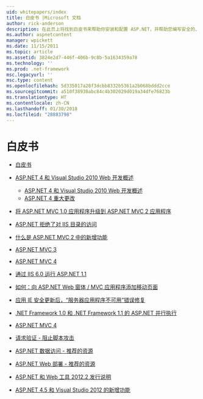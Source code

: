 ```yaml
---
uid: whitepapers/index
title: 白皮书 |Microsoft 文档
author: rick-anderson
description: 在此页上将找到白皮书来帮助你安装和配置 ASP.NET，并帮助您编写安全的、 快速且灵活的 ASP.NET 应用程序。
ms.author: aspnetcontent
manager: wpickett
ms.date: 11/15/2011
ms.topic: article
ms.assetid: 3824e2d7-446f-406b-9c8b-5a1634359a78
ms.technology: ''
ms.prod: .net-framework
msc.legacyurl: ''
msc.type: content
ms.openlocfilehash: 5d335017a28f3dcbb8332b5361a2b068bddd2cce
ms.sourcegitcommit: a510f38930abc84c4b302029d019a34dfe76823b
ms.translationtype: HT
ms.contentlocale: zh-CN
ms.lasthandoff: 01/30/2018
ms.locfileid: "28883798"
---
```

<a name="whitepapers"></a>白皮书
====================
- [白皮书](overview.md)
- [ASP.NET 4 和 Visual Studio 2010 Web 开发概述](aspnet4/index.md)

    - [ASP.NET 4 和 Visual Studio 2010 Web 开发概述](aspnet4/overview.md)
    - [ASP.NET 4 重大更改](aspnet4/breaking-changes.md)
- [将 ASP.NET MVC 1.0 应用程序升级到 ASP.NET MVC 2 应用程序](aspnet-mvc2-upgrade-notes.md)
- [ASP.NET 拒绝了对 IIS 目录的访问](denied-access-to-iis-directories.md)
- [什么是 ASP.NET MVC 2 中的新增功能](what-is-new-in-aspnet-mvc.md)
- [ASP.NET MVC 3](mvc3-release-notes.md)
- [ASP.NET MVC 4](mvc4-beta-release-notes.md)
- [通过 IIS 6.0 运行 ASP.NET 1.1](aspnet-and-iis6.md)
- [如何：向 ASP.NET Web 窗体 / MVC 应用程序添加移动页面](add-mobile-pages-to-your-aspnet-web-forms-mvc-application.md)
- [应用 IE 安全更新后，“服务器应用程序不可用”错误修复](ms03-32-issue.md)
- [ .NET Framework 1.0 和 .NET Framework 1.1 的 ASP.NET 并行执行](side-by-side-with-10.md)
- [ASP.NET MVC 4](mvc4-release-notes.md)
- [请求验证 - 阻止脚本攻击](request-validation.md)
- [ASP.NET 数据访问 - 推荐的资源](aspnet-data-access-content-map.md)
- [ASP.NET Web 部署 - 推荐的资源](aspnet-web-deployment-content-map.md)
- [ASP.NET 和 Web 工具 2012.2 发行说明](aspnet-and-web-tools-20122-release-notes.md)
- [ASP.NET 4.5 和 Visual Studio 2012 的新增功能](whats-new-in-aspnet-45-and-visual-studio-2012.md)
